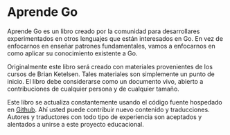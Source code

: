 # Aprende Go

Aprende Go es un libro creado por la comunidad para desarrollares experimentados en otros lenguajes que están interesados en Go. En vez de enfocarnos en enseñar patrones fundamentales, vamos a enfocarnos en como aplicar su conocimiento existente a Go.

Originalmente este libro será creado con materiales provenientes de los cursos de Brian Ketelsen. Tales materiales son simplemente un punto de inicio. El libro debe considerarse como un documento vivo, abierto a contribuciones de cualquier persona y de cualquier tamaño.

Este libro se actualiza constantemente usando el código fuente hospedado en [Github](https://github.com/thewondertwins/learngo). Ahí usted puede contribuir nuevo contenido y traducciones. Autores y traductores con todo tipo de experiencia son aceptados y alentados a unirse a este proyecto educacional.
